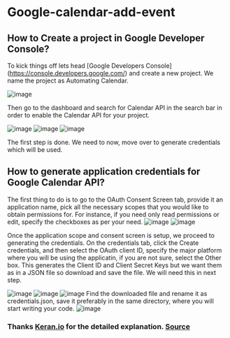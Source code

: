 # Google-calendar-add-event

##  How to Create a project in Google Developer Console?

To kick things off lets head [Google Developers Console] (https://console.developers.google.com/) and create a new project. We name the project as Automating Calendar.

![image](https://karenapp.io/articles/images/Google-Blogs/gcalautomation/2.jpg)

Then go to the dashboard and search for Calendar API in the search bar in order to enable the Calendar API for your project.

![image](https://karenapp.io/articles/images/Google-Blogs/gcalautomation/3.jpg)
![image](https://karenapp.io/articles/images/Google-Blogs/gcalautomation/4.jpg)
![image](https://karenapp.io/articles/images/Google-Blogs/gcalautomation/5.jpg)

The first step is done. We need to now, move over to generate credentials which will be used.

## How to generate application credentials for Google Calendar API?

The first thing to do is to go to the OAuth Consent Screen tab, provide it an application name, pick all the necessary scopes that you would like to obtain permissions for. For instance, if you need only read permissions or edit, specify the checkboxes as per your need.
![image](https://karenapp.io/articles/images/Google-Blogs/gcalautomation/6.jpg)
![image](https://karenapp.io/articles/images/Google-Blogs/gcalautomation/7.jpg)


Once the application scope and consent screen is setup, we proceed to generating the credentials. On the credentials tab, click the Create credentials, and then select the OAuth client ID, specify the major platform where you will be using the applicatin, if you are not sure, select the Other box. This generates the Client ID and Client Secret Keys but we want them as in a JSON file so download and save the file. We will need this in next step.

![image](https://karenapp.io/articles/images/Google-Blogs/gcalautomation/8.jpg)
![image](https://karenapp.io/articles/images/Google-Blogs/gcalautomation/9.jpg)
![image](https://karenapp.io/articles/images/Google-Blogs/gcalautomation/10.jpg)
Find the downloaded file and rename it as credentials.json, save it preferably in the same directory, where you will start writing your code.
![image](https://karenapp.io/articles/images/Google-Blogs/gcalautomation/11.jpg)

### Thanks [Keran.io](https://karenapp.io/) for the detailed explanation. [Source](https://karenapp.io/articles/how-to-automate-google-calendar-with-python-using-the-calendar-api/)